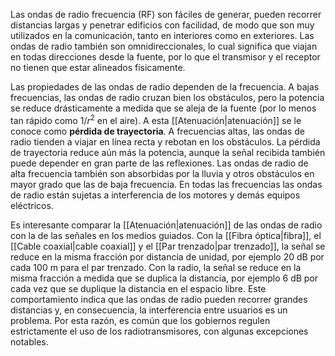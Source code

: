 Las ondas de radio frecuencia (RF) son fáciles de generar, pueden recorrer distancias largas y penetrar edificios con facilidad, de modo que son muy utilizados en la comunicación, tanto en interiores como en exteriores. Las ondas de radio también son omnidireccionales, lo cual significa que viajan en todas direcciones desde la fuente, por lo que el transmisor y el receptor no tienen que estar alineados físicamente.

Las propiedades de las ondas de radio dependen de la frecuencia. A bajas frecuencias, las ondas de radio cruzan bien los obstáculos, pero la potencia se reduce drásticamente a medida que se aleja de la fuente (por lo menos tan rápido como $1/r^2$ en el aire). A esta [[Atenuación|atenuación]] se le conoce como **pérdida de trayectoria**. A frecuencias altas, las ondas de radio tienden a viajar en línea recta y rebotan en los obstáculos. La pérdida de trayectoria reduce aún más la potencia, aunque la señal recibida también puede depender en gran parte de las reflexiones. Las ondas de radio de alta frecuencia también son absorbidas por la lluvia y otros obstáculos en mayor grado que las de baja frecuencia. En todas las frecuencias las ondas de radio están sujetas a interferencia de los motores y demás equipos eléctricos.

Es interesante comparar la [[Atenuación|atenuación]] de las ondas de radio con la de las señales en los medios guiados. Con la [[Fibra óptica|fibra]], el [[Cable coaxial|cable coaxial]] y el [[Par trenzado|par trenzado]], la señal se reduce en la misma fracción por distancia de unidad, por ejemplo 20 dB por cada 100 m para el par trenzado. Con la radio, la señal se reduce en la misma fracción a medida que se duplica la distancia, por ejemplo 6 dB por cada vez que se duplique la distancia en el espacio libre. Este comportamiento indica que las ondas de radio pueden recorrer grandes distancias y, en consecuencia, la interferencia entre usuarios es un problema. Por esta razón, es común que los gobiernos regulen estrictamente el uso de los radiotransmisores, con algunas excepciones notables.